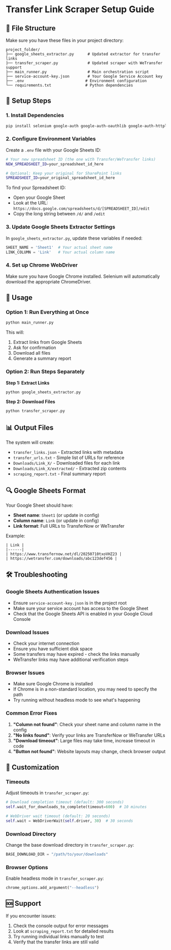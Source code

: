 # Transfer Link Scraper Setup Guide

## 📁 File Structure
Make sure you have these files in your project directory:

```
project_folder/
├── google_sheets_extractor.py      # Updated extractor for transfer links
├── transfer_scraper.py             # Updated scraper with WeTransfer support
├── main_runner.py                  # Main orchestration script
├── service-account-key.json        # Your Google Service Account key
├── .env                           # Environment configuration
└── requirements.txt               # Python dependencies
```

## 🔧 Setup Steps

### 1. Install Dependencies
```bash
pip install selenium google-auth google-auth-oauthlib google-auth-httplib2 google-api-python-client python-dotenv
```

### 2. Configure Environment Variables
Create a `.env` file with your Google Sheets ID:

```bash
# Your new spreadsheet ID (the one with Transfer/WeTransfer links)
NEW_SPREADSHEET_ID=your_spreadsheet_id_here

# Optional: Keep your original for SharePoint links
SPREADSHEET_ID=your_original_spreadsheet_id_here
```

To find your Spreadsheet ID:
- Open your Google Sheet
- Look at the URL: `https://docs.google.com/spreadsheets/d/[SPREADSHEET_ID]/edit`
- Copy the long string between `/d/` and `/edit`

### 3. Update Google Sheets Extractor Settings
In `google_sheets_extractor.py`, update these variables if needed:
```python
SHEET_NAME = 'Sheet1'  # Your actual sheet name
LINK_COLUMN = 'Link'   # Your actual column name
```

### 4. Set up Chrome WebDriver
Make sure you have Google Chrome installed. Selenium will automatically download the appropriate ChromeDriver.

## 🚀 Usage

### Option 1: Run Everything at Once
```bash
python main_runner.py
```
This will:
1. Extract links from Google Sheets
2. Ask for confirmation
3. Download all files
4. Generate a summary report

### Option 2: Run Steps Separately

**Step 1: Extract Links**
```bash
python google_sheets_extractor.py
```

**Step 2: Download Files**
```bash
python transfer_scraper.py
```

## 📊 Output Files

The system will create:
- `transfer_links.json` - Extracted links with metadata
- `transfer_urls.txt` - Simple list of URLs for reference
- `Downloads/Link_X/` - Downloaded files for each link
- `Downloads/Link_X/extracted/` - Extracted zip contents
- `scraping_report.txt` - Final summary report

## 🔍 Google Sheets Format

Your Google Sheet should have:
- **Sheet name**: `Sheet1` (or update in config)
- **Column name**: `Link` (or update in config)
- **Link format**: Full URLs to TransferNow or WeTransfer

Example:
```
| Link |
|------|
| https://www.transfernow.net/dl/20250710txoVHZ23 |
| https://wetransfer.com/downloads/abc123def456 |
```

## 🛠 Troubleshooting

### Google Sheets Authentication Issues
- Ensure `service-account-key.json` is in the project root
- Make sure your service account has access to the Google Sheet
- Check that the Google Sheets API is enabled in your Google Cloud Console

### Download Issues
- Check your internet connection
- Ensure you have sufficient disk space
- Some transfers may have expired - check the links manually
- WeTransfer links may have additional verification steps

### Browser Issues
- Make sure Google Chrome is installed
- If Chrome is in a non-standard location, you may need to specify the path
- Try running without headless mode to see what's happening

### Common Error Fixes
1. **"Column not found"**: Check your sheet name and column name in the config
2. **"No links found"**: Verify your links are TransferNow or WeTransfer URLs
3. **"Download timeout"**: Large files may take time, increase timeout in code
4. **"Button not found"**: Website layouts may change, check browser output

## 📝 Customization

### Timeouts
Adjust timeouts in `transfer_scraper.py`:
```python
# Download completion timeout (default: 300 seconds)
self.wait_for_downloads_to_complete(timeout=600)  # 10 minutes

# WebDriver wait timeout (default: 20 seconds)
self.wait = WebDriverWait(self.driver, 30)  # 30 seconds
```

### Download Directory
Change the base download directory in `transfer_scraper.py`:
```python
BASE_DOWNLOAD_DIR = "/path/to/your/downloads"
```

### Browser Options
Enable headless mode in `transfer_scraper.py`:
```python
chrome_options.add_argument("--headless")
```

## 🆘 Support

If you encounter issues:
1. Check the console output for error messages
2. Look at `scraping_report.txt` for detailed results
3. Try running individual links manually to test
4. Verify that the transfer links are still valid